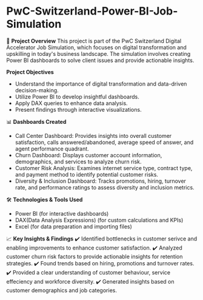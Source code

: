 # PwC-Switzerland-Power-BI-Job-Simulation
📌 **Project Overview** 
This project is part of the PwC Switzerland Digital Accelerator Job Simulation, which focuses on digital transformation and upskilling in today's business landscape. The simulation involves creating Power BI dashboards to solve client issues and provide actionable insights.

**Project Objectives**
* Understand the importance of digital transformation and data-driven decision-making.
* Utilize Power BI to develop insightful dashboards.
* Apply DAX queries to enhance data analysis.
* Present findings through interactive visualizations.

📊 **Dashboards Created**
* Call Center Dashboard: Provides insights into overall customer satisfaction, calls answered/abandoned, average speed of answer, and agent performance quadrant.
* Churn Dashboard: Displays customer account information, demographics, and services to analyze churn risk.
* Customer Risk Analysis: Examines internet service type, contract type, and payment method to identify potential customer risks.
* Diversity & Inclusion Dashboard: Tracks promotions, hiring, turnover rate, and performance ratings to assess diversity and inclusion metrics.

🛠 **Technologies & Tools Used**
* Power BI (for interactive dashboards)
* DAX(Data Analysis Expressions) (for custom calculations and KPIs)
* Excel (for data preparation and importing files)

📈 **Key Insights & Findings**
✔️ Identified bottlenecks in customer serivce and enabling improvements to enhance customer satisfaction.
✔️ Analyzed customer churn risk factors to provide actionable insights for retention strategies.
✔️ Found trends based on hiring, promotions and turnover rates.
✔️ Provided a clear understanding of customer behaviour, service effeciency and workforce diversity.
✔️ Generated insights based on customer demographics and job categories. 
